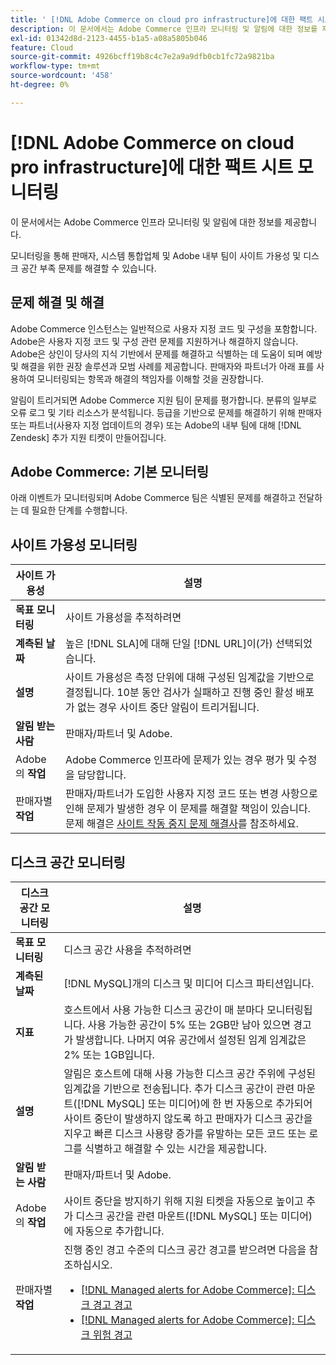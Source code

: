 ```yaml
---
title: ' [!DNL Adobe Commerce on cloud pro infrastructure]에 대한 팩트 시트 모니터링'
description: 이 문서에서는 Adobe Commerce 인프라 모니터링 및 알림에 대한 정보를 제공합니다.
exl-id: 01342d8d-2123-4455-b1a5-a08a5805b046
feature: Cloud
source-git-commit: 4926bcff19b8c4c7e2a9a9dfb0cb1fc72a9821ba
workflow-type: tm+mt
source-wordcount: '458'
ht-degree: 0%

---
```



# [!DNL Adobe Commerce on cloud pro infrastructure]에 대한 팩트 시트 모니터링

이 문서에서는 Adobe Commerce 인프라 모니터링 및 알림에 대한 정보를 제공합니다.

모니터링을 통해 판매자, 시스템 통합업체 및 Adobe 내부 팀이 사이트 가용성 및 디스크 공간 부족 문제를 해결할 수 있습니다.

## 문제 해결 및 해결

Adobe Commerce 인스턴스는 일반적으로 사용자 지정 코드 및 구성을 포함합니다. Adobe은 사용자 지정 코드 및 구성 관련 문제를 지원하거나 해결하지 않습니다. Adobe은 상인이 당사의 지식 기반에서 문제를 해결하고 식별하는 데 도움이 되며 예방 및 해결을 위한 권장 솔루션과 모범 사례를 제공합니다. 판매자와 파트너가 아래 표를 사용하여 모니터링되는 항목과 해결의 책임자를 이해할 것을 권장합니다.

알림이 트리거되면 Adobe Commerce 지원 팀이 문제를 평가합니다. 분류의 일부로 오류 로그 및 기타 리소스가 분석됩니다. 등급을 기반으로 문제를 해결하기 위해 판매자 또는 파트너(사용자 지정 업데이트의 경우) 또는 Adobe의 내부 팀에 대해 [!DNL Zendesk] 추가 지원 티켓이 만들어집니다.

## Adobe Commerce: 기본 모니터링

아래 이벤트가 모니터링되며 Adobe Commerce 팀은 식별된 문제를 해결하고 전달하는 데 필요한 단계를 수행합니다.

## 사이트 가용성 모니터링

| 사이트 가용성 | 설명 |
|------------|------------|
| **목표 모니터링** | 사이트 가용성을 추적하려면 |
| **계측된 날짜** | 높은 [!DNL SLA]에 대해 단일 [!DNL URL]이(가) 선택되었습니다. |
| **설명** | 사이트 가용성은 측정 단위에 대해 구성된 임계값을 기반으로 결정됩니다. 10분 동안 검사가 실패하고 진행 중인 활성 배포가 없는 경우 사이트 중단 알림이 트리거됩니다. |
| **알림 받는 사람** | 판매자/파트너 및 Adobe. |
| Adobe의 **작업** | Adobe Commerce 인프라에 문제가 있는 경우 평가 및 수정을 담당합니다. |
| 판매자별 **작업** | 판매자/파트너가 도입한 사용자 지정 코드 또는 변경 사항으로 인해 문제가 발생한 경우 이 문제를 해결할 책임이 있습니다. 문제 해결은 [사이트 작동 중지 문제 해결사](https://experienceleague.adobe.com/docs/commerce-knowledge-base/kb/troubleshooting/site-down-or-unresponsive/magento-site-down-troubleshooter.html)를 참조하세요. |

## 디스크 공간 모니터링

| 디스크 공간 모니터링 | 설명 |
|------------|------------|
| **목표 모니터링** | 디스크 공간 사용을 추적하려면 |
| **계측된 날짜** | [!DNL MySQL]개의 디스크 및 미디어 디스크 파티션입니다. |
| **지표** | 호스트에서 사용 가능한 디스크 공간이 매 분마다 모니터링됩니다. 사용 가능한 공간이 5% 또는 2GB만 남아 있으면 경고가 발생합니다. 나머지 여유 공간에서 설정된 임계 임계값은 2% 또는 1GB입니다. |
| **설명** | 알림은 호스트에 대해 사용 가능한 디스크 공간 주위에 구성된 임계값을 기반으로 전송됩니다. 추가 디스크 공간이 관련 마운트([!DNL MySQL] 또는 미디어)에 한 번 자동으로 추가되어 사이트 중단이 발생하지 않도록 하고 판매자가 디스크 공간을 지우고 빠른 디스크 사용량 증가를 유발하는 모든 코드 또는 로그를 식별하고 해결할 수 있는 시간을 제공합니다. |
| **알림 받는 사람** | 판매자/파트너 및 Adobe. |
| Adobe의 **작업** | 사이트 중단을 방지하기 위해 지원 티켓을 자동으로 높이고 추가 디스크 공간을 관련 마운트([!DNL MySQL] 또는 미디어)에 자동으로 추가합니다. |
| 판매자별 **작업** | 진행 중인 경고 수준의 디스크 공간 경고를 받으려면 다음을 참조하십시오. <ul><li>[[!DNL Managed alerts for Adobe Commerce]: 디스크 경고 경고](https://experienceleague.adobe.com/docs/commerce-knowledge-base/kb/support-tools/managed-alerts/managed-alerts-for-magento-commerce-disk-warning-alert.html)</li><li>[[!DNL Managed alerts for Adobe Commerce]: 디스크 위험 경고](https://experienceleague.adobe.com/docs/commerce-knowledge-base/kb/support-tools/managed-alerts/managed-alerts-for-magento-commerce-disk-critical-alert.html) </li></ul> |
